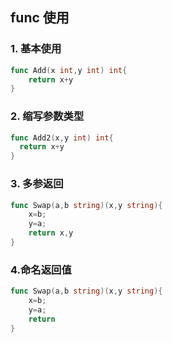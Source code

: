 ## func 使用

### 1. 基本使用

```go
func Add(x int,y int) int{
	return x+y
}
```

### 2. 缩写参数类型

```go
func Add2(x,y int) int{
  return x+y
}
```

### 3. 多参返回

```go
func Swap(a,b string)(x,y string){
	x=b;
	y=a;
	return x,y
}
```

### 4.命名返回值

```go
func Swap(a,b string)(x,y string){
	x=b;
	y=a;
	return
}
```
